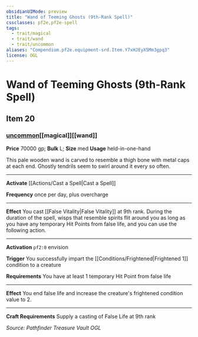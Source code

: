 ```yaml
---
obsidianUIMode: preview
title: "Wand of Teeming Ghosts (9th-Rank Spell)"
cssclasses: pf2e,pf2e-spell
tags:
  - trait/magical
  - trait/wand
  - trait/uncommon
aliases: "Compendium.pf2e.equipment-srd.Item.Y7xHJEyX5Mm3gpq3"
license: OGL
---
```

# Wand of Teeming Ghosts (9th-Rank Spell)
## Item 20
### [uncommon](uncommon "Uncommon Rarity Trait")[[magical]][[wand]]


**Price** 70000 gp; 
**Bulk** L; **Size** med
**Usage** held-in-one-hand

This pale wooden wand is carved to resemble a thigh bone with metal caps at each end. Ghostly tendrils seem to swirl around it every so often.

* * *

**Activate** [[Actions/Cast a Spell|Cast a Spell]]

**Frequency** once per day, plus overcharge

* * *

**Effect** You cast [[False Vitality|False Vitality]] at 9th rank. During the duration of the spell, wisps that resemble spirits flit around you as long as you have any temporary Hit Points from false life, and you can use the following action.

* * *

**Activation** `pf2:0` envision

**Trigger** You successfully impart the [[Conditions/Frightened|Frightened 1]] condition to a creature

**Requirements** You have at least 1 temporary Hit Point from false life

* * *

**Effect** You end false life and increase the creature's frightened condition value to 2.

* * *

**Craft Requirements** Supply a casting of False Life at 9th rank

*Source: Pathfinder Treasure Vault*
*OGL*